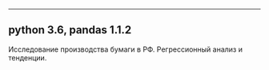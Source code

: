 --------------
python 3.6,
pandas 1.1.2
--------------

Исследование производства бумаги в РФ. Регрессионный анализ и тенденции.
